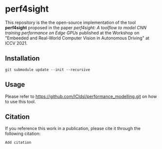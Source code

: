 # perf4sight 
This repository is the the open-source implementation of the tool **perf4sight** proposed in the paper 
*perf4sight: A toolflow to model CNN training performance on Edge GPUs* published at the Workshop on "Embeeded and Real-World Computer Vision in Autonomous Driving" at ICCV 2021.

## Installation
`git submodule update --init --recursive` 

## Usage
Please refer to https://github.com/ICIdsl/performance_modelling.git on how to use this tool.

## Citation
If you reference this work in a publication, please cite it through the following citation:
```
Add citation
```
